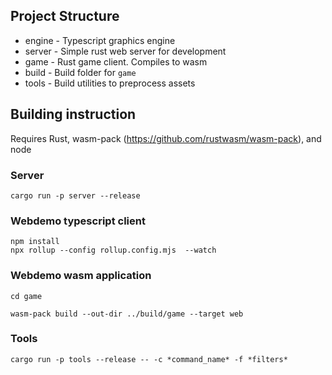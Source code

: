 ## Project Structure

* engine - Typescript graphics engine
* server - Simple rust web server for development
* game - Rust game client. Compiles to wasm
* build - Build folder for `game`
* tools - Build utilities to preprocess assets

## Building instruction

Requires Rust, wasm-pack (https://github.com/rustwasm/wasm-pack), and node

### Server

```
cargo run -p server --release
```

### Webdemo typescript client

```
npm install
npx rollup --config rollup.config.mjs  --watch
```

### Webdemo wasm application

```
cd game

wasm-pack build --out-dir ../build/game --target web
```

### Tools
```
cargo run -p tools --release -- -c *command_name* -f *filters*
```

